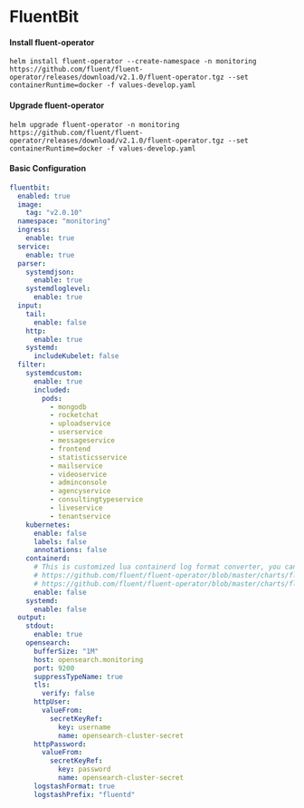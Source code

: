 # FluentBit

#### Install fluent-operator
`helm install fluent-operator --create-namespace -n monitoring https://github.com/fluent/fluent-operator/releases/download/v2.1.0/fluent-operator.tgz --set containerRuntime=docker -f values-develop.yaml`

#### Upgrade fluent-operator
`helm upgrade fluent-operator -n monitoring https://github.com/fluent/fluent-operator/releases/download/v2.1.0/fluent-operator.tgz --set containerRuntime=docker -f values-develop.yaml`

#### Basic Configuration
```yaml
fluentbit:
  enabled: true
  image:
    tag: "v2.0.10"
  namespace: "monitoring"
  ingress:
    enable: true
  service:
    enable: true
  parser:
    systemdjson:
      enable: true
    systemdloglevel:
      enable: true
  input:
    tail:
      enable: false
    http:
      enable: true
    systemd:
      includeKubelet: false
  filter:
    systemdcustom:
      enable: true
      included:
        pods:
          - mongodb
          - rocketchat
          - uploadservice
          - userservice
          - messageservice
          - frontend
          - statisticsservice
          - mailservice
          - videoservice
          - adminconsole
          - agencyservice
          - consultingtypeservice
          - liveservice
          - tenantservice
    kubernetes:
      enable: false
      labels: false
      annotations: false
    containerd:
      # This is customized lua containerd log format converter, you can refer here:
      # https://github.com/fluent/fluent-operator/blob/master/charts/fluent-operator/templates/fluentbit-clusterfilter-containerd.yaml
      # https://github.com/fluent/fluent-operator/blob/master/charts/fluent-operator/templates/fluentbit-containerd-config.yaml
      enable: false
    systemd:
      enable: false
  output:
    stdout:
      enable: true
    opensearch:
      bufferSize: "1M"
      host: opensearch.monitoring
      port: 9200
      suppressTypeName: true
      tls:
        verify: false
      httpUser:
        valueFrom:
          secretKeyRef:
            key: username
            name: opensearch-cluster-secret
      httpPassword:
        valueFrom:
          secretKeyRef:
            key: password
            name: opensearch-cluster-secret
      logstashFormat: true
      logstashPrefix: "fluentd"
```